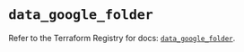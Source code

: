 # `data_google_folder`

Refer to the Terraform Registry for docs: [`data_google_folder`](https://registry.terraform.io/providers/hashicorp/google/5.30.0/docs/data-sources/folder).
